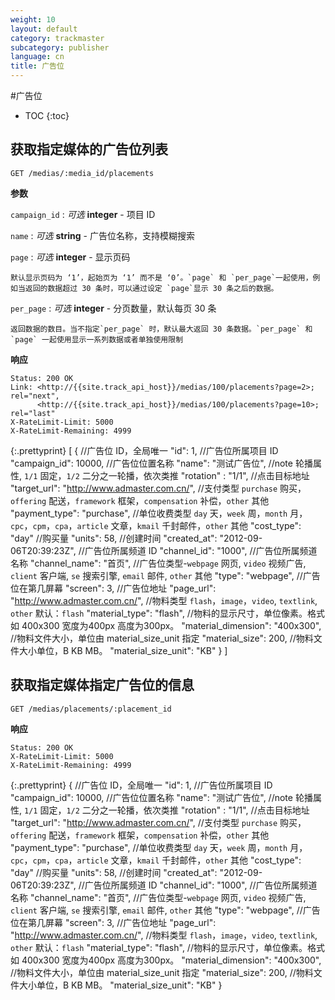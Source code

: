 ```yaml
---
weight: 10
layout: default
category: trackmaster
subcategory: publisher
language: cn
title: 广告位
---
```


#广告位

* TOC
{:toc}

## 获取指定媒体的广告位列表

    GET /medias/:media_id/placements

**参数**

`campaign_id`
: _可选_ **integer** - 项目 ID

`name`
: _可选_ **string** - 广告位名称，支持模糊搜索

`page`
: _可选_ **integer** - 显示页码

	默认显示页码为 ‘1’，起始页为 ‘1’ 而不是 ‘0’。`page` 和 `per_page`一起使用，例如当返回的数据超过 30 条时，可以通过设定 `page`显示 30 条之后的数据。

`per_page`
: _可选_ **integer** - 分页数量，默认每页 30 条

	返回数据的数目。当不指定`per_page` 时，默认最大返回 30 条数据。`per_page` 和 `page` 一起使用显示一系列数据或者单独使用限制

**响应**

    Status: 200 OK
    Link: <http://{{site.track_api_host}}/medias/100/placements?page=2>; rel="next",
          <http://{{site.track_api_host}}/medias/100/placements?page=10>; rel="last"
    X-RateLimit-Limit: 5000
    X-RateLimit-Remaining: 4999

{:.prettyprint}
    [
      {
        //广告位 ID，全局唯一
        "id": 1,
        //广告位所属项目 ID
        "campaign_id": 10000,
        //广告位位置名称
        "name": "测试广告位", 
        //note 轮播属性, `1/1` 固定，`1/2` 二分之一轮播，依次类推
        "rotation" : "1/1",
        //点击目标地址
        "target_url": "http://www.admaster.com.cn/",
        //支付类型 `purchase` 购买，`offering` 配送，`framework` 框架，`compensation` 补偿，`other` 其他
        "payment_type": "purchase",
        //单位收费类型 `day` 天，`week` 周，`month` 月，`cpc`，`cpm`，`cpa`，`article` 文章，`kmail` 千封邮件，`other` 其他
        "cost_type": "day"
        //购买量
        "units": 58,
        //创建时间
        "created_at": "2012-09-06T20:39:23Z",
        //广告位所属频道 ID
        "channel_id": "1000",
        //广告位所属频道名称
        "channel_name": "首页",
        //广告位类型-`webpage` 网页, `video` 视频广告, `client` 客户端, `se` 搜索引擎, `email` 邮件, `other` 其他
        "type": "webpage",
        //广告位在第几屏幕
        "screen": 3,
        //广告位地址
        "page_url": "http://www.admaster.com.cn/",
        //物料类型 `flash`，`image`，`video`, `textlink`, `other` 默认：`flash`
        "material_type": "flash",
        //物料的显示尺寸，单位像素。格式如 400x300 宽度为400px 高度为300px。
        "material_dimension": "400x300",
        //物料文件大小，单位由 material_size_unit 指定
        "material_size": 200,
        //物料文件大小单位，B KB MB。
        "material_size_unit": "KB"
      }
    ]


## 获取指定媒体指定广告位的信息

    GET /medias/placements/:placement_id

**响应**

    Status: 200 OK
    X-RateLimit-Limit: 5000
    X-RateLimit-Remaining: 4999

{:.prettyprint}
    {
        //广告位 ID，全局唯一
        "id": 1,
        //广告位所属项目 ID
        "campaign_id": 10000,
        //广告位位置名称
        "name": "测试广告位", 
        //note 轮播属性, `1/1` 固定，`1/2` 二分之一轮播，依次类推
        "rotation" : "1/1",
        //点击目标地址
        "target_url": "http://www.admaster.com.cn/",
        //支付类型 `purchase` 购买，`offering` 配送，`framework` 框架，`compensation` 补偿，`other` 其他
        "payment_type": "purchase",
        //单位收费类型 `day` 天，`week` 周，`month` 月，`cpc`，`cpm`，`cpa`，`article` 文章，`kmail` 千封邮件，`other` 其他
        "cost_type": "day"
        //购买量
        "units": 58,
        //创建时间
        "created_at": "2012-09-06T20:39:23Z",
        //广告位所属频道 ID
        "channel_id": "1000",
        //广告位所属频道名称
        "channel_name": "首页",
        //广告位类型-`webpage` 网页, `video` 视频广告, `client` 客户端, `se` 搜索引擎, `email` 邮件, `other` 其他
        "type": "webpage",
        //广告位在第几屏幕
        "screen": 3,
        //广告位地址
        "page_url": "http://www.admaster.com.cn/",
        //物料类型 `flash`，`image`，`video`, `textlink`, `other` 默认：`flash`
        "material_type": "flash",
        //物料的显示尺寸，单位像素。格式如 400x300 宽度为400px 高度为300px。
        "material_dimension": "400x300",
        //物料文件大小，单位由 material_size_unit 指定
        "material_size": 200,
        //物料文件大小单位，B KB MB。
        "material_size_unit": "KB"    }
